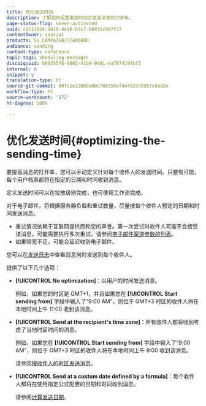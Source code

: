 ```yaml
---
title: 优化发送时间
description: 了解如何设置发送时间并提高消息的打开率。
page-status-flag: never-activated
uuid: c2c13934-9819-4e18-b5c7-60915c907f37
contentOwner: sauviat
products: SG_CAMPAIGN/STANDARD
audience: sending
content-type: reference
topic-tags: sheduling-messages
discoiquuid: 609355f6-9003-41b9-9981-ea787419fbf5
internal: n
snippet: y
translation-type: ht
source-git-commit: 00fc2e12669a00c788355ef4e492375957cdad2e
workflow-type: ht
source-wordcount: '272'
ht-degree: 100%

---
```



# 优化发送时间{#optimizing-the-sending-time}

要提高消息的打开率，您可以手动定义针对每个收件人的发送时间。只要有可能，每个用户档案都将在指定的日期和时间收到消息。

定义发送时间可以在投放级别完成，也可使用工作流完成。

对于电子邮件，将根据服务器负载和重试数量，尽量按每个收件人预定的日期和时间发送消息。

* 重试情况依赖于互联网提供商和您的声誉。第一次尝试时收件人可能不会接受该消息，可能需要执行多次重试。请参阅[电子邮件渠道参数的列表](../../administration/using/configuring-email-channel.md)。
* 如果带宽不足，可能会延迟收到电子邮件。

您可以在[发送日志](../../sending/using/monitoring-a-delivery.md#sending-logs)中查看消息何时发送到每个收件人。

提供了以下几个选项：

* **[!UICONTROL No optimization]**：以用户的时间发送消息。

   例如，如果您的时区是 GMT+1，并且如果您在 **[!UICONTROL Start sending from]** 字段中输入了“9:00 AM”，则位于 GMT+3 时区的收件人将在本地时间上午 11:00 收到该消息。

* **[!UICONTROL Send at the recipient's time zone]**：所有收件人都将收到考虑了当地时区时间的消息。

   例如，如果您在 **[!UICONTROL Start sending from]** 字段中输入了“9:00 AM”，则位于 GMT+3 时区的收件人将在本地时间上午 9:00 收到该消息。

   请参阅[按收件人的时区发送消息](../../sending/using/sending-messages-at-the-recipient-s-time-zone.md)。

* **[!UICONTROL Send at a custom date defined by a formula]**：每个收件人都将在使用指定公式配置的日期和时间收到消息。

   请参阅[计算发送日期](../../sending/using/computing-the-sending-date.md)。

